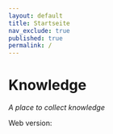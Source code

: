 ```yaml
---
layout: default
title: Startseite
nav_exclude: true
published: true
permalink: /
---
```


# Knowledge
_A place to collect knowledge_

Web version:
